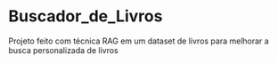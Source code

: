 # Buscador_de_Livros
Projeto feito com técnica RAG em um dataset de livros para melhorar a busca personalizada de livros
